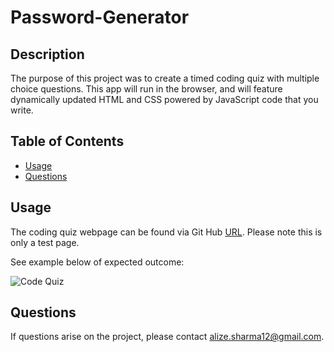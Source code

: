 # Password-Generator

## Description
The purpose of this project was to create a timed coding quiz with multiple choice questions. This app will run in the browser, and will feature dynamically updated HTML and CSS powered by JavaScript code that you write. 

## Table of Contents 
* [Usage](#usage)
* [Questions](#questions)

## Usage 
The coding quiz webpage can be found via Git Hub [URL](git@github.com:AlizaSharma/web-apis.git). Please note this is only a test page. 

See example below of expected outcome:

![Code Quiz](/assets/04-web-apis-homework-demo.gif)

## Questions 
If questions arise on the project, please contact alize.sharma12@gmail.com. 